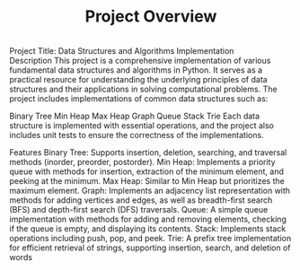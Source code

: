 <h1 align="center">Project Overview</h1><br>
Project Title: Data Structures and Algorithms Implementation<br>
Description
This project is a comprehensive implementation of various fundamental data structures and algorithms in Python. It serves as a practical resource for understanding the underlying principles of data structures and their applications in solving computational problems. The project includes implementations of common data structures such as:

Binary Tree
Min Heap
Max Heap
Graph
Queue
Stack
Trie
Each data structure is implemented with essential operations, and the project also includes unit tests to ensure the correctness of the implementations.

Features
Binary Tree: Supports insertion, deletion, searching, and traversal methods (inorder, preorder, postorder).
Min Heap: Implements a priority queue with methods for insertion, extraction of the minimum element, and peeking at the minimum.
Max Heap: Similar to Min Heap but prioritizes the maximum element.
Graph: Implements an adjacency list representation with methods for adding vertices and edges, as well as breadth-first search (BFS) and depth-first search (DFS) traversals.
Queue: A simple queue implementation with methods for adding and removing elements, checking if the queue is empty, and displaying its contents.
Stack: Implements stack operations including push, pop, and peek.
Trie: A prefix tree implementation for efficient retrieval of strings, supporting insertion, search, and deletion of words


